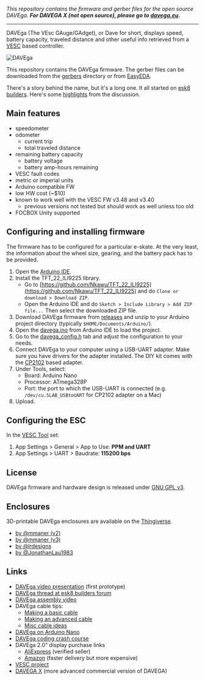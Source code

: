 *This repository contains the firmware and gerber files for the open source DAVEga. **For DAVEGA X (not open source), please go to [davega.eu](https://davega.eu).***

-----

DAVEga (The VEsc GAuge/GAdget), or Dave for short, displays speed, battery capacity, traveled distance and other useful info retrieved from a [VESC](https://www.vesc-project.com/) based controller.

![DAVEga](img/davega.png)

This repository contains the DAVEga firmware. The gerber files can be downloaded from the [gerbers](gerbers/) directory or from [EasyEDA](https://easyeda.com/honza.pomikalek/VESC-Gauge).

There's a story behind the name, but it's a long one. It all started on [esk8 builders](https://www.electric-skateboard.builders/t/davega-battery-monitor-odometer-speedometer/71509). Here's some [highlights](https://drive.google.com/open?id=1wQXwRZDEmFR0n38wdO90uCEpWIoIBl2a) from the discussion.

## Main features

- speedometer
- odometer
  - current trip
  - total traveled distance
- remaining battery capacity
  - battery voltage
  - battery amp-hours remaining
- VESC fault codes
- metric or imperial units
- Arduino compatible FW
- low HW cost (~$10)
- known to work well with the VESC FW v3.48 and v3.40
  - previous versions not tested but should work as well unless too old
- FOCBOX Unity supported

## Configuring and installing firmware

The firmware has to be configured for a particular e-skate. At the very least, the information about the wheel size, gearing, and the battery pack has to be provided.

1. Open the [Arduino IDE](https://www.arduino.cc/en/Main/Software).
2. Install the TFT_22_ILI9225 library.
   - Go to [https://github.com/Nkawu/TFT_22_ILI9225](https://github.com/Nkawu/TFT_22_ILI9225) and do `Clone or download > Download ZIP`.
   - Open the Arduino IDE and do `Sketch > Include Library > Add ZIP file...` Then select the downloaded ZIP file.  
3. Download DAVEga firmware from [releases](https://github.com/janpom/davega/releases) and unzip to your Arduino project directory (typically `$HOME/Documents/Arduino/`).
3. Open the [davega.ino](davega.ino) from Arduino IDE to load the project.
4. Go to the [davega_config.h](davega_config.h) tab and adjust the configuration to your needs.
5. Connect DAVEga to your computer using a USB-UART adapter. Make sure you have drivers for the adapter installed. The DIY kit comes with the [CP2102](https://www.silabs.com/products/development-tools/software/usb-to-uart-bridge-vcp-drivers) based adapter.
6. Under Tools, select:
   - Board: Arduino Nano
   - Processor: ATmega328P
   - Port: the port to which the USB-UART is connected (e.g. `/dev/cu.SLAB_USBtoUART` for CP2102 adapter on a Mac)
7. Upload.

## Configuring the ESC

In the [VESC Tool](https://vesc-project.com/vesc_tool) set:

1. App Settings > General > App to Use: **PPM and UART**
2. App Settings > UART > Baudrate: **115200 bps**

## License

DAVEga firmware and hardware design is released under [GNU GPL v3](LICENSE).

## Enclosures

3D-printable DAVEga enclosures are available on the [Thingiverse](https://thingiverse.com/).
- [by @mmaner (v2)](https://www.thingiverse.com/thing:3218890)
- [by @mmaner (v3)](https://www.thingiverse.com/thing:3274207)
- [by @lrdesigns](https://www.thingiverse.com/thing:3171000)
- [by @JonathanLau1983](https://www.thingiverse.com/thing:3248802)

## Links

- [DAVEga video presentation](https://youtu.be/u4e83JhVZNA) (first prototype)
- [DAVEga thread at esk8 builders forum](https://www.electric-skateboard.builders/t/davega-battery-monitor-odometer-speedometer/71509)
- [DAVEga assembly video](https://youtu.be/QPjD0Zebh9U)
- DAVEga cable tips:
  - [Making a basic cable](https://www.electric-skateboard.builders/t/davega-battery-monitor-odometer-speedometer/71509/1302?u=janpom)
  - [Making an advanced cable](https://www.electric-skateboard.builders/t/davega-battery-monitor-odometer-speedometer/71509/726?u=janpom)
  - [Misc cable ideas](https://www.electric-skateboard.builders/t/davega-battery-monitor-odometer-speedometer/71509/293?u=janpom)
- [DAVEga on Arduino Nano](https://www.electric-skateboard.builders/t/davega-battery-monitor-odometer-speedometer/71509/209?u=janpom)
- [DAVEga coding crash course](https://www.electric-skateboard.builders/t/davega-battery-monitor-odometer-speedometer/71509/1249?u=janpom)
- DAVEga 2.0" display purchase links
  - [AliExpress](https://www.aliexpress.com/item/ILI9225-2-0-Inch-UART-TFT-LCD-Display-Module-SPI-Interface-Colorful-Screen-Serial-Port-176x220/32792711665.html) (verified seller)
  - [Amazon](https://www.amazon.com/Display-176x220-ILI9225-Peripheral-Interface/dp/B07HF7WVST) (faster delivery but more expensive)
- [VESC project](https://www.vesc-project.com/)
- [DAVEGA X](https://davega.eu/) (more advanced commercial version of DAVEGA) 
